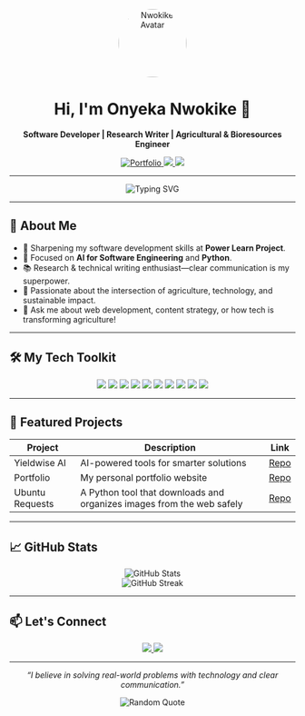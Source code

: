 <!-- Profile README for Onyeka Nwokike -->

<p align="center">
  <img src="https://avatars.githubusercontent.com/u/194400238?s=400&u=043383627a2209689c2e6e2204a7d8ee0b4505e5&v=4" width="120" alt="Nwokike Avatar" style="border-radius:50%;">
</p>

<h1 align="center">Hi, I'm Onyeka Nwokike 👋</h1>
<p align="center"><b>Software Developer | Research Writer | Agricultural & Bioresources Engineer</b></p>

<p align="center">
  <a href="https://nwokike.github.io/portfolio/">
    <img src="https://img.shields.io/badge/My%20Portfolio-Click%20to%20View-blue?style=for-the-badge&logo=github" alt="Portfolio"/>
  </a>
  <a href="mailto:nwokikeonyeka@gmail.com">
    <img src="https://img.shields.io/badge/Email-nwokikeonyeka@gmail.com-red?style=for-the-badge&logo=gmail&logoColor=white"/>
  </a>
  <a href="https://www.linkedin.com/in/nwokike">
    <img src="https://img.shields.io/badge/LinkedIn-nwokike-blue?style=for-the-badge&logo=linkedin"/>
  </a>
</p>

---

<p align="center">
  <img src="https://readme-typing-svg.demolab.com?font=Fira+Code&size=25&pause=1000&center=true&vCenter=true&width=450&lines=Welcome+to+my+GitHub!;Building+impactful+solutions;Research-driven+developer;Always+learning+%F0%9F%92%BB" alt="Typing SVG" />
</p>

---

## 🚀 About Me

- 🔭 Sharpening my software development skills at **Power Learn Project**.
- 🌱 Focused on **AI for Software Engineering** and **Python**.
- 📚 Research & technical writing enthusiast—clear communication is my superpower.
- 🌾 Passionate about the intersection of agriculture, technology, and sustainable impact.
- 💬 Ask me about web development, content strategy, or how tech is transforming agriculture!

---

## 🛠️ My Tech Toolkit

<p align="center">
  <img src="https://img.shields.io/badge/HTML5-E34F26?logo=html5&logoColor=fff&style=for-the-badge"/>
  <img src="https://img.shields.io/badge/CSS3-1572B6?logo=css3&logoColor=fff&style=for-the-badge"/>
  <img src="https://img.shields.io/badge/JavaScript-F7DF1E?logo=javascript&logoColor=000&style=for-the-badge"/>
  <img src="https://img.shields.io/badge/Tailwind%20CSS-38B2AC?logo=tailwind-css&logoColor=fff&style=for-the-badge"/>
  <img src="https://img.shields.io/badge/Python-3776AB?logo=python&logoColor=fff&style=for-the-badge"/>
  <img src="https://img.shields.io/badge/SQL-316192?logo=mysql&logoColor=fff&style=for-the-badge"/>
  <img src="https://img.shields.io/badge/WordPress-21759B?logo=wordpress&logoColor=fff&style=for-the-badge"/>
  <img src="https://img.shields.io/badge/SEO-808080?logo=google&logoColor=fff&style=for-the-badge"/>
  <img src="https://img.shields.io/badge/Technical%20Writing-000?logo=bookstack&logoColor=white&style=for-the-badge"/>
  <img src="https://img.shields.io/badge/Project%20Management-0052CC?logo=trello&logoColor=fff&style=for-the-badge"/>
</p>

---

## 🌟 Featured Projects

| Project        | Description                                  | Link |
|----------------|----------------------------------------------|------|
| Yieldwise AI   | AI-powered tools for smarter solutions       | [Repo](https://github.com/Nwokike/yieldwise-ai) |
| Portfolio      | My personal portfolio website                | [Repo](https://github.com/Nwokike/portfolio) |
| Ubuntu Requests| A Python tool that downloads and organizes images from the web safely           | [Repo](https://github.com/Nwokike/Ubuntu_Requests) |

---

## 📈 GitHub Stats

<p align="center">
  <img src="https://github-readme-stats.vercel.app/api?username=Nwokike&show_icons=true&theme=radical" alt="GitHub Stats"/>
  <br/>
  <img src="https://github-readme-streak-stats.herokuapp.com/?user=Nwokike&theme=radical" alt="GitHub Streak"/>
</p>

---

## 📫 Let's Connect

<p align="center">
  <a href="mailto:nwokikeonyeka@gmail.com">
    <img src="https://img.shields.io/badge/Email-nwokikeonyeka@gmail.com-red?style=for-the-badge&logo=gmail&logoColor=white"/>
  </a>
  <a href="https://www.linkedin.com/in/nwokike">
    <img src="https://img.shields.io/badge/LinkedIn-nwokike-blue?style=for-the-badge&logo=linkedin"/>
  </a>
</p>

---

<p align="center"><i>“I believe in solving real-world problems with technology and clear communication.”</i></p>

<p align="center">
  <img src="https://quotes-github-readme.vercel.app/api?type=horizontal&theme=dark" alt="Random Quote"/>
</p>

<!--
⭐️ From [Nwokike](https://github.com/Nwokike)
-->
